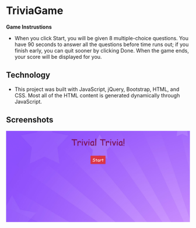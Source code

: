 # TriviaGame

**Game Instrustions**

- When you click Start, you will be given 8 multiple-choice questions. You have 90 seconds to answer all the questions before time runs out; if you finish early, you can quit sooner by clicking Done. When the game ends, your score will be displayed for you.

## Technology

- This project was built with JavaScript, jQuery, Bootstrap, HTML, and CSS. Most all of the HTML content is generated dynamically through JavaScript.

## Screenshots

![TriviaGame](https://github.com/edivya/TriviaGame/blob/master/assets/images/Trivia%20Game.png)
